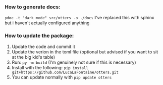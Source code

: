 ### How to generate docs:

`pdoc -t "dark mode" src/otters -o ./docs`
I've replaced this with sphinx but i haven't actually configured anything

### How to update the package:

1. Update the code and commit it
2. Update the verion in the toml file (optional but advised if you want to sit at the big kid's table)
3. Run: `py -m build` (I'm genuinely not sure if this is necessary)
4. Install with the following: `pip install git+https://github.com/LucaLaFontaine/otters.git`
5. You can update normally with `pip update otters`